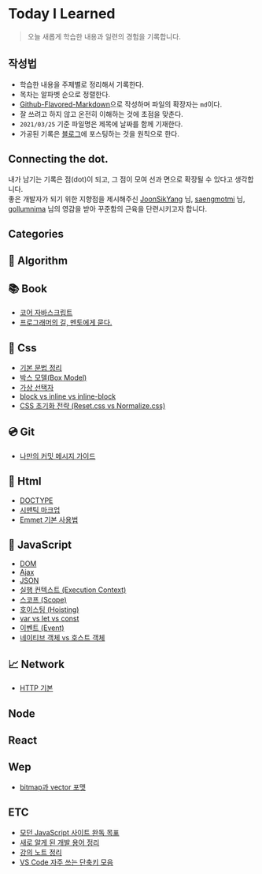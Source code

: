 # Today I Learned

> 오늘 새롭게 학습한 내용과 일련의 경험을 기록합니다. <br>

## 작성법

- 학습한 내용을 주제별로 정리해서 기록한다.
- 목차는 알파벳 순으로 정렬한다.
- <a href="https://guides.github.com/features/mastering-markdown/#GitHub-flavored-markdown">Github-Flavored-Markdown</a>으로 작성하며 파일의 확장자는 `md`이다.
- 잘 쓰려고 하지 않고 온전히 이해하는 것에 초점을 맞춘다.
- `2021/03/25` 기준 파일명은 제목에 날짜를 함께 기재한다.
- 가공된 기록은 <a href="https://hyuns.netlify.app">블로그</a>에 포스팅하는 것을 원칙으로 한다.

## Connecting the dot.

내가 남기는 기록은 점(dot)이 되고, 그 점이 모여 선과 면으로 확장될 수 있다고 생각합니다.<br>
좋은 개발자가 되기 위한 지향점을 제시해주신 <a href="https://github.com/joonsikyang">JoonSikYang</a> 님, <a href="https://github.com/saengmotmi">saengmotmi</a> 님, <a href="https://github.com/gollumnima">gollumnima</a> 님의 영감을 받아 꾸준함의 근육을 단련시키고자 합니다.

## Categories

## 🧬 Algorithm

## 📚 Book

- [코어 자바스크립트](https://github.com/sunghyunjeonme/TIL/tree/master/Book/corejs)
- [프로그래머의 길, 멘토에게 묻다.](https://github.com/sunghyunjeonme/TIL/blob/master/Book/apprenticeship-patterns.md)

## 💄 Css

- [기본 문법 정리](https://github.com/sunghyunjeonme/TIL/blob/master/Css/210408_css-basics.md)
- [박스 모델(Box Model)](https://github.com/sunghyunjeonme/TIL/blob/master/Css/210409_css-box-model.md)
- [가상 선택자](https://github.com/sunghyunjeonme/TIL/blob/master/Css/root-selector.md)
- [block vs inline vs inline-block](https://github.com/sunghyunjeonme/TIL/blob/master/Html/210404_block.md)
- [CSS 초기화 전략 (Reset.css vs Normalize.css)](https://github.com/sunghyunjeonme/TIL/blob/master/Css/210405_reset-css.md)

## 💿 Git

- [나만의 커밋 메시지 가이드](https://github.com/sunghyunjeonme/TIL/blob/master/Git/001-%EB%82%98%EB%A7%8C%EC%9D%98%20%EC%BB%A4%EB%B0%8B%20%EB%A9%94%EC%84%B8%EC%A7%80%20%EA%B0%80%EC%9D%B4%EB%93%9C.md)

## 📃 Html

- [DOCTYPE](https://github.com/sunghyunjeonme/TIL/blob/master/Html/210404_doctype.md)
- [시맨틱 마크업](https://github.com/sunghyunjeonme/TIL/blob/master/Html/semantic.md)
- [Emmet 기본 사용법](https://github.com/sunghyunjeonme/TIL/blob/master/Html/210406_emmet.md)

## 🎯 JavaScript

- [DOM](https://github.com/sunghyunjeonme/exploring-dom)
- [Ajax](https://github.com/sunghyunjeonme/TIL/blob/master/JavaScript/ajax.md)
- [JSON](https://github.com/sunghyunjeonme/TIL/blob/master/JavaScript/json.md)
- [실행 컨텍스트 (Execution Context)](https://github.com/sunghyunjeonme/TIL/blob/master/JavaScript/execution-context.md)
- [스코프 (Scope)](https://github.com/sunghyunjeonme/TIL/blob/master/JavaScript/scope.md)
- [호이스팅 (Hoisting)](https://github.com/sunghyunjeonme/TIL/blob/master/JavaScript/210325_hosting.md)
- [var vs let vs const](https://github.com/sunghyunjeonme/TIL/blob/master/JavaScript/210325_var-let-const.md)
- [이벤트 (Event)](https://github.com/sunghyunjeonme/TIL/blob/master/JavaScript/event.md)
- [네이티브 객체 vs 호스트 객체](https://github.com/sunghyunjeonme/TIL/blob/master/JavaScript/210331_native-host.md)

## 📈 Network

- [HTTP 기본](https://github.com/sunghyunjeonme/TIL/blob/master/Network/210410_http-basics.md)

## Node

## React

## Wep

- [bitmap과 vector 포맷](https://github.com/sunghyunjeonme/TIL/blob/master/Html/210404_bitmap-vector.md)

## ETC

- [모던 JavaScript 사이트 완독 목표 ]()
- [새로 알게 된 개발 용어 정리](https://github.com/sunghyunjeonme/TIL/blob/master/ETC/dictionary.md)
- [강의 노트 정리](https://github.com/sunghyunjeonme/TIL/tree/master/ETC/Note)
- [VS Code 자주 쓰는 단축키 모음](https://github.com/sunghyunjeonme/TIL/blob/master/ETC/vscode_usage.md)
